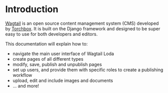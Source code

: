 # Introduction

[Wagtail](https://wagtail.org) is an open source content management system (CMS) developed by [Torchbox](https://torchbox.com). It is built on the Django framework and designed to be super easy to use for both developers and editors.

This documentation will explain how to:

-   navigate the main user interface of Wagtail Loda
-   create pages of all different types
-   modify, save, publish and unpublish pages
-   set up users, and provide them with specific roles to create a publishing workflow
-   upload, edit and include images and documents
-   ... and more!
